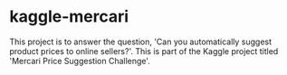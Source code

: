 # kaggle-mercari
This project is to answer the question, 'Can you automatically suggest product prices to online sellers?'. This is part of the Kaggle project titled 'Mercari Price Suggestion Challenge'.
